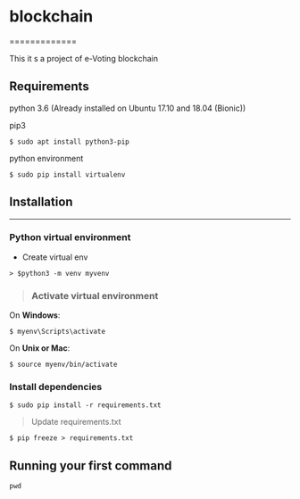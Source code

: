 # blockchain
=============

This it s a project of e-Voting blockchain


Requirements
--------------------- 
python 3.6 (Already installed on Ubuntu 17.10 and 18.04 (Bionic))

pip3

```
$ sudo apt install python3-pip 
```

python environment

```
$ sudo pip install virtualenv 
```



## Installation
---------------------

### Python virtual environment

- Create virtual env
```
> $python3 -m venv myvenv
```

> ### Activate virtual environment
On **Windows**:

```
$ myenv\Scripts\activate 
```
On **Unix or Mac**:

```
$ source myenv/bin/activate 
```

### Install dependencies
```
$ sudo pip install -r requirements.txt 
```

> Update requirements.txt
```
$ pip freeze > requirements.txt
```


Running your first command
--------------------------


`pwd`

